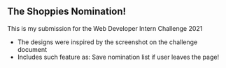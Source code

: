 ## The Shoppies Nomination! 

This is my submission for the Web Developer Intern Challenge 2021

* The designs were inspired by the screenshot on the challenge document
* Includes such feature as: Save nomination list if user leaves the page!
